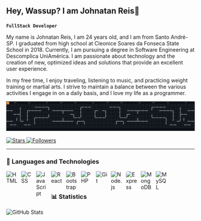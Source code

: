 ## Hey, Wassup? I am Johnatan Reis👋

**`FullStack Developer`**

My name is Johnatan Reis, I am 24 years old, and I am from Santo André-SP. I graduated from high school at Cleonice Soares da Fonseca State School in 2018. Currently, I am pursuing a degree in Software Engineering at Descomplica UniAmérica. I am passionate about technology and the creation of new, optimized ideas and solutions that provide an excellent user experience.

In my free time, I enjoy traveling, listening to music, and practicing weight training or martial arts. I strive to maintain a balance between the various activities I engage in on a daily basis, and I love my life as a programmer.

<img alt="pacman contribution graph" src="https://raw.githubusercontent.com/JohnReiiss/JohnReiiss/output/pacman-contribution-graph-dark.svg" />


<p align="left">
    </a> 
    <a href="https://github.com/JohnReiiss?tab=stars">
        <img 
            alt="Stars" 
            title="Stars" 
            src="https://custom-icon-badges.demolab.com/github/stars/JohnReiiss?color=55960c&style=for-the-badge&labelColor=488207&logo=star&label=stars"
        />
    </a>
    <a href="https://github.com/JohnReiiss?tab=followers">
        <img 
            alt="Followers" 
            title="Follow me on GitHub" 
            src="https://custom-icon-badges.demolab.com/github/followers/JohnReiiss?color=236ad3&labelColor=1155ba&style=for-the-badge&logo=github&label=Seguidores&logoColor=white"
        />
    </a>
</p>

---

### 🤖 Languages ​​and Technologies

<img 
    align="left" 
    alt="HTML"
    title="HTML" 
    width="30px" 
    style="padding-right: 10px;" 
    src="https://cdn.jsdelivr.net/gh/devicons/devicon@latest/icons/html5/html5-original.svg" 
/>
<img 
    align="left" 
    alt="CSS" 
    title="CSS"
    width="30px" 
    style="padding-right: 10px;" 
    src="https://cdn.jsdelivr.net/gh/devicons/devicon@latest/icons/css3/css3-original.svg" 
/>
<img 
    align="left" 
    alt="JavaScript" 
    title="JavaScript"
    width="30px" 
    style="padding-right: 10px;" 
    src="https://cdn.jsdelivr.net/gh/devicons/devicon@latest/icons/javascript/javascript-original.svg" 
/>
<img 
    align="left" 
    alt="React"
    title="React" 
    width="30px" 
    style="padding-right: 10px;" 
    src="https://cdn.jsdelivr.net/gh/devicons/devicon@latest/icons/react/react-original.svg" 
/>
<img 
    align="left" 
    alt="Bootstrap"
    title="Bootstrap" 
    width="30px" 
    style="padding-right: 10px;" 
    src="https://cdn.jsdelivr.net/gh/devicons/devicon@latest/icons/bootstrap/bootstrap-original.svg" 
/>
<img 
    align="left" 
    alt="PHP" 
    title="PHP"
    width="30px" 
    style="padding-right: 10px;" 
    src="https://cdn.jsdelivr.net/gh/devicons/devicon@latest/icons/php/php-original.svg" 
/>
<img 
    align="left" 
    alt="Git" 
    title="Git"
    width="30px" 
    style="padding-right: 10px;" 
    src="https://cdn.jsdelivr.net/gh/devicons/devicon@latest/icons/git/git-original.svg" 
/>
<img 
    align="left" 
    alt="Node.js" 
    title="Node.js" 
    width="30px" 
    style="padding-right: 10px;" 
    src="https://cdn.jsdelivr.net/gh/devicons/devicon@latest/icons/nodejs/nodejs-original.svg" 
/>
<img 
    align="left" 
    alt="Express" 
    title="Express" 
    width="30px" 
    style="padding-right: 10px; background-color: white; border-radius: 5px;" 
    src="https://cdn.jsdelivr.net/gh/devicons/devicon@latest/icons/express/express-original.svg" 
/>
<img 
    align="left" 
    alt="MongoDB" 
    title="MongoDB" 
    width="30px" 
    style="padding-right: 10px;" 
    src="https://cdn.jsdelivr.net/gh/devicons/devicon@latest/icons/mongodb/mongodb-original.svg" 
/>
<img 
    align="left" 
    alt="MySQL" 
    title="MySQL" 
    width="30px" 
    style="padding-right: 10px;" 
    src="https://cdn.jsdelivr.net/gh/devicons/devicon@latest/icons/mysql/mysql-original.svg" 
/>
<br/>
<br/>

### 📊 Statistics

<p>
  <img 
    align="left" 
    alt="GitHub Stats" 
    height="200" 
    style="padding-right: 10px;" 
    src="https://github-readme-stats.vercel.app/api/top-langs/?username=JohnReiiss&theme=tokyonight&layout=compact&custom_title=Technologies&langs_count=15" 
  />
</p>
